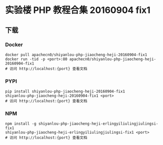 # 实验楼 PHP 教程合集 20160904 fix1

## 下载

### Docker

```
docker pull apachecn0/shiyanlou-php-jiaocheng-heji-20160904-fix1
docker run -tid -p <port>:80 apachecn0/shiyanlou-php-jiaocheng-heji-20160904-fix1
# 访问 http://localhost:{port} 查看文档
```

### PYPI

```
pip install shiyanlou-php-jiaocheng-heji-20160904-fix1
shiyanlou-php-jiaocheng-heji-20160904-fix1 <port>
# 访问 http://localhost:{port} 查看文档
```

### NPM

```
npm install -g shiyanlou-php-jiaocheng-heji-erlingyiliulingjiulingsi-fix1
shiyanlou-php-jiaocheng-heji-erlingyiliulingjiulingsi-fix1 <port>
# 访问 http://localhost:{port} 查看文档
```